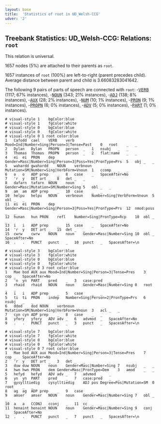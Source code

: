 ```yaml
---
layout: base
title:  'Statistics of root in UD_Welsh-CCG'
udver: '2'
---
```


## Treebank Statistics: UD_Welsh-CCG: Relations: `root`

This relation is universal.

1657 nodes (5%) are attached to their parents as `root`.

1657 instances of `root` (100%) are left-to-right (parent precedes child).
Average distance between parent and child is 3.66083283041642.

The following 9 pairs of parts of speech are connected with `root`: -<tt><a href="cy_ccg-pos-VERB.html">VERB</a></tt> (1117; 67% instances), -<tt><a href="cy_ccg-pos-NOUN.html">NOUN</a></tt> (343; 21% instances), -<tt><a href="cy_ccg-pos-ADJ.html">ADJ</a></tt> (138; 8% instances), -<tt><a href="cy_ccg-pos-AUX.html">AUX</a></tt> (28; 2% instances), -<tt><a href="cy_ccg-pos-NUM.html">NUM</a></tt> (10; 1% instances), -<tt><a href="cy_ccg-pos-PRON.html">PRON</a></tt> (9; 1% instances), -<tt><a href="cy_ccg-pos-PROPN.html">PROPN</a></tt> (6; 0% instances), -<tt><a href="cy_ccg-pos-ADV.html">ADV</a></tt> (5; 0% instances), -<tt><a href="cy_ccg-pos-PART.html">PART</a></tt> (1; 0% instances).


~~~ conllu
# visual-style 1	bgColor:blue
# visual-style 1	fgColor:white
# visual-style 0	bgColor:blue
# visual-style 0	fgColor:white
# visual-style 0 1 root	color:blue
1	Cafodd	cael	VERB	verb	Mood=Ind|Number=Sing|Person=3|Tense=Past	0	root	_	_
2	Dylan	Dylan	PROPN	person	_	1	nsubj	_	_
3	Thomas	Thomas	PROPN	person	_	2	flat:name	_	_
4	ei	ei	PRON	dep	Gender=Masc|Number=Sing|Person=3|Poss=Yes|PronType=Prs	5	obj	_	_
5	wahardd	gwahardd	NOUN	verbnoun	Mutation=SM|Number=Sing|VerbForm=Vnoun	1	ccomp	_	_
6	o	o	ADP	prep	_	8	case	_	SpaceAfter=No
7	'r	y	DET	art	_	8	det	_	_
8	dafarn	tafarn	NOUN	noun	Gender=Masc|Mutation=SM|Number=Sing	5	obl	_	_
9	am	am	ADP	prep	_	10	case	_	_
10	helpu	helpu	NOUN	verbnoun	Number=Sing|VerbForm=Vnoun	5	obl	_	_
11	ei	ei	PRON	dep	Gender=Masc|Number=Sing|Person=3|Poss=Yes|PronType=Prs	12	nmod:poss	_	_
12	hunan	hun	PRON	refl	Number=Sing|PronType=Rcp	10	obl	_	_
13	i	i	ADP	prep	_	15	case	_	SpaceAfter=No
14	'r	y	DET	art	_	15	det	_	_
15	cwrw	cwrw	NOUN	noun	Gender=Masc|Number=Sing	10	obl	_	SpaceAfter=No
16	.	.	PUNCT	punct	_	10	punct	_	SpacesAfter=\n

~~~


~~~ conllu
# visual-style 3	bgColor:blue
# visual-style 3	fgColor:white
# visual-style 0	bgColor:blue
# visual-style 0	fgColor:white
# visual-style 0 3 root	color:blue
1	Mae	bod	AUX	aux	Mood=Ind|Number=Sing|Person=3|Tense=Pres	3	cop	_	SpaceAfter=No
2	'n	yn	PART	pred	_	3	case:pred	_	_
3	rhaid	rhaid	NOUN	noun	Gender=Masc|Number=Sing	0	root	_	_
4	i	i	ADP	prep	_	5	case	_	_
5	ti	ti	PRON	indep	Number=Sing|Person=2|PronType=Prs	6	nsubj	_	_
6	ddod	dod	NOUN	verbnoun	Mutation=SM|Number=Sing|VerbForm=Vnoun	3	acl	_	_
7	cyn	cyn	ADP	prep	_	8	case	_	_
8	yfory	yfory	ADV	adv	_	6	advmod	_	SpaceAfter=No
9	.	.	PUNCT	punct	_	3	punct	_	SpacesAfter=\n

~~~


~~~ conllu
# visual-style 7	bgColor:blue
# visual-style 7	fgColor:white
# visual-style 0	bgColor:blue
# visual-style 0	fgColor:white
# visual-style 0 7 root	color:blue
1	Mae	bod	AUX	aux	Mood=Ind|Number=Sing|Person=3|Tense=Pres	7	cop	_	SpaceAfter=No
2	'r	y	DET	art	_	3	det	_	_
3	duw	duw	NOUN	noun	Gender=Masc|Number=Sing	7	nsubj	_	_
4	hwn	hwn	PRON	dem	Gender=Masc|PronType=Dem	3	amod	_	_
5	hefyd	hefyd	ADV	adv	_	7	advmod	_	_
6	yn	yn	PART	pred	_	7	case:pred	_	_
7	gysylltiedig	cysylltiedig	ADJ	pos	Degree=Pos|Mutation=SM	0	root	_	_
8	ag	ag	ADP	prep	_	9	case	_	_
9	amser	amser	NOUN	noun	Gender=Masc|Number=Sing	7	obl	_	_
10	a	a	CCONJ	cconj	_	11	cc	_	_
11	henaint	henaint	NOUN	noun	Gender=Masc|Number=Sing	9	conj	_	SpaceAfter=No
12	.	.	PUNCT	punct	_	7	punct	_	SpacesAfter=\n

~~~


